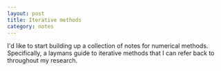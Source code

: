 ```yaml
---
layout: post
title: Iterative methods
category: notes
---
```


I'd like to start building up a collection of notes for numerical methods. Specifically, a laymans guide to iterative methods that I can refer back to throughout my research.
